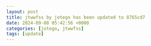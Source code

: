 ```yaml
---
layout: post
title: jtwwfss by jotego has been updated to 8765cd7
date: 2024-09-08 05:42:56 +0000
categories: [jotego, jtwwfss]
tags: [update]
---
```


